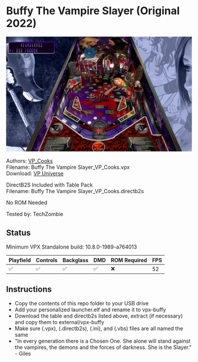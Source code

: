 # Buffy The Vampire Slayer (Original 2022)

![Table Preview](../../images/vpx-buffy.png)

Authors: [VP_Cooks](https://vpuniverse.com/profile/33960-vp_cooks/)  
Filename: Buffy The Vampire Slayer_VP_Cooks.vpx  
Download: [VP Universe](https://vpuniverse.com/files/file/11811-buffy-the-vampire-slayer-vp_cooks/)

DirectB2S Included with Table Pack  
Filename: Buffy The Vampire Slayer_VP_Cooks.directb2s

No ROM Needed

Tested by: TechZombie

## Status 

Minimum VPX Standalone build: 10.8.0-1989-a764013

| Playfield | Controls | Backglass | DMD | ROM Required | FPS | 
|-----------|----------|-----------|-----|--------------|-----|
| :white_check_mark: | :white_check_mark: | :white_check_mark: | :white_check_mark: | :x: | 52 |

## Instructions

- Copy the contents of this repo folder to your USB drive
- Add your personalized launcher.elf and rename it to vpx-buffy
- Download the table and directb2s listed above, extract (if necessary) and copy them to external/vpx-buffy
- Make sure (.vpx), (.directb2s), (.ini), and (.vbs) files are all named the same
- "In every generation there is a Chosen One. She alone will stand against the vampires, the demons and the forces of darkness. She is the Slayer." - Giles


